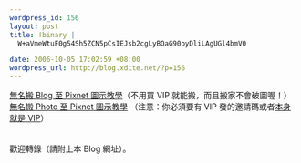 ```yaml
--- 
wordpress_id: 156
layout: post
title: !binary |
  W+aVmeWtuF0g54Sh5ZCN5pCsIEJsb2cgLyBQaG90byDliLAgUGl4bmV0

date: 2006-10-05 17:02:59 +08:00
wordpress_url: http://blog.xdite.net/?p=156
---
```

<a href="http://guide.xdite.net/pixbguide.htm">無名搬 Blog 至 Pixnet 圖示教學</a>（不用買 VIP 就能搬，而且搬家不會破圖喔！）<br /> <a href="http://guide.xdite.net/pixpguide.htm">無名搬 Photo 至 Pixnet 圖示教學</a> （注意：你必須要有 VIP 發的邀請碼或者<a href="https://bill.pixnet.tw/index2.php">本身就是 VIP</a>）<br /> <br /> <br /> 歡迎轉錄（請附上本 Blog 網址）。<br />
